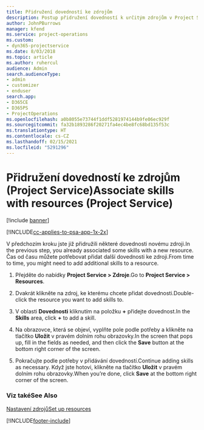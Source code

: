 ```yaml
---
title: Přidružení dovedností ke zdrojům
description: Postup přidružení dovedností k určitým zdrojům v Project Service
author: JohnPBurrows
manager: kfend
ms.service: project-operations
ms.custom:
- dyn365-projectservice
ms.date: 8/03/2018
ms.topic: article
ms.author: ruhercul
audience: Admin
search.audienceType:
- admin
- customizer
- enduser
search.app:
- D365CE
- D365PS
- ProjectOperations
ms.openlocfilehash: a0b8055e73744f1ddf5281974144b9fe06ec929f
ms.sourcegitcommit: fa32b1893286f20271fa4ec4be8fc68bd135f53c
ms.translationtype: HT
ms.contentlocale: cs-CZ
ms.lasthandoff: 02/15/2021
ms.locfileid: "5291296"
---
```

# <a name="associate-skills-with-resources-project-service"></a><span data-ttu-id="0072e-103">Přidružení dovedností ke zdrojům (Project Service)</span><span class="sxs-lookup"><span data-stu-id="0072e-103">Associate skills with resources (Project Service)</span></span>

[!include [banner](../includes/psa-now-project-operations.md)]

[!INCLUDE[cc-applies-to-psa-app-1x-2x](../includes/cc-applies-to-psa-app-1x-2x.md)]

<span data-ttu-id="0072e-104">V předchozím kroku jste již přidružili některé dovednosti novému zdroji.</span><span class="sxs-lookup"><span data-stu-id="0072e-104">In the previous step, you already associated some skills with  a new resource.</span></span> <span data-ttu-id="0072e-105">Čas od času můžete potřebovat přidat další dovednosti ke zdroji.</span><span class="sxs-lookup"><span data-stu-id="0072e-105">From time to time, you might need to add additional skills to a resource.</span></span>  
  
1.  <span data-ttu-id="0072e-106">Přejděte do nabídky **Project Service > Zdroje**.</span><span class="sxs-lookup"><span data-stu-id="0072e-106">Go to **Project Service > Resources**.</span></span>  
  
2.  <span data-ttu-id="0072e-107">Dvakrát klikněte na zdroj, ke kterému chcete přidat dovednosti.</span><span class="sxs-lookup"><span data-stu-id="0072e-107">Double-click the resource you want to add skills to.</span></span>  
  
3.  <span data-ttu-id="0072e-108">V oblasti **Dovednosti** kliknutím na položku **+** přidejte dovednost.</span><span class="sxs-lookup"><span data-stu-id="0072e-108">In the **Skills** area, click **+** to add a skill.</span></span>  
  
4.  <span data-ttu-id="0072e-109">Na obrazovce, která se objeví, vyplňte pole podle potřeby a klikněte na tlačítko **Uložit** v pravém dolním rohu obrazovky.</span><span class="sxs-lookup"><span data-stu-id="0072e-109">In the screen that pops up, fill in the fields as needed, and then click the **Save** button at the bottom right corner of the screen.</span></span>  
  
5.  <span data-ttu-id="0072e-110">Pokračujte podle potřeby v přidávání dovedností.</span><span class="sxs-lookup"><span data-stu-id="0072e-110">Continue adding skills as necessary.</span></span> <span data-ttu-id="0072e-111">Když jste hotovi, klikněte na tlačítko **Uložit** v pravém dolním rohu obrazovky.</span><span class="sxs-lookup"><span data-stu-id="0072e-111">When you’re done, click **Save** at the bottom right corner of the screen.</span></span>  
  
### <a name="see-also"></a><span data-ttu-id="0072e-112">Viz také</span><span class="sxs-lookup"><span data-stu-id="0072e-112">See Also</span></span>  
 [<span data-ttu-id="0072e-113">Nastavení zdrojů</span><span class="sxs-lookup"><span data-stu-id="0072e-113">Set up resources</span></span>](../psa/set-up-resources.md)


[!INCLUDE[footer-include](../includes/footer-banner.md)]